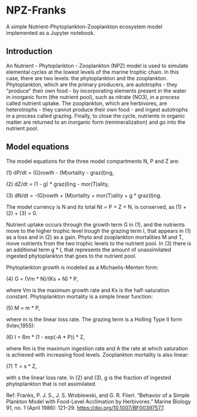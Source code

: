 # NPZ-Franks
A simple Nutrient-Phytoplankton-Zooplankton ecosystem model implemented as a Jupyter notebook.

## Introduction

An Nutrient - Phytoplankton - Zooplankton (NPZ) model is used to simulate elemental cycles at the lowest levels of the marine trophic chain. In this case, there are two levels: the phytoplankton and the zooplankton. Phytoplankton, which are the primary producers, are autotrophs - they "produce" their own food - by incorporating elements present in the water in inorganic form (the nutrient pool), such as nitrate (NO3), in a process called nutrient uptake. The zooplankton, which are herbivores, are heterotrophs - they cannot produce their own food - and ingest autotrophs in a process called grazing. Finally, to close the cycle, nutrients in organic matter are returned to an inorganic form (remineralization) and go into the nutrient pool.  

## Model equations

The model equations for the three model compartments N, P and Z are:

(1) dP/dt = (G)rowth - (M)ortality - graz(I)ng,

(2) dZ/dt = (1 - g) * graz(I)ng - mor(T)ality,

(3) dN/dt = -(G)rowth + (M)ortality + mor(T)ality + g * graz(I)ng.

The model currency is N and its total Nt = P + Z + N, is conserved, as (1) + (2) + (3) = 0. 

Nutrient uptake occurs through the growth term G in (1), and the nutrients move to the higher trophic level trough the grazing term I, that appears in (1) as a loss and in (2) as a gain. Phyto and zooplankton mortalities M and T, move nutrients from the two trophic levels to the nutrient pool. In (3) there is an additional term g * I, that represents the amount of unassimilated ingested phytoplankton that goes to the nutrient pool. 

Phytoplankton growth is modeled as a Michaelis-Menten form:

(4) G = (Vm * N)/(Ks + N) * P,

where Vm is the maximum growth rate and Ks is the half-saturation constant. Phytoplankton mortality is a simple linear function:

(5) M = m * P,

where m is the linear loss rate. The grazing term is a Holling Type II form (Ivlev,1955):

(6) I = Rm * (1 - exp(-A * P)) * Z,

where Rm is the maximum ingestion rate and A the rate at which saturation is achieved with increasing food levels.
Zooplankton mortality is also linear:

(7) T = s * Z,

with s the linear loss rate. In (2) and (3), g is the fraction of ingested phytoplankton that is not assimilated.

Ref: Franks, P. J. S., J. S. Wroblewski, and G. R. Flierl. “Behavior of a Simple Plankton Model with Food-Level Acclimation by Herbivores.” Marine Biology 91, no. 1 (April 1986): 121–29. https://doi.org/10.1007/BF00397577.


